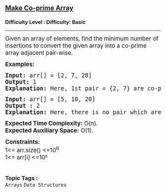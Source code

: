 <h2><a href="https://www.geeksforgeeks.org/problems/make-coprime-array3058/1?page=1&category=Arrays&difficulty=Basic&sortBy=latest">Make Co-prime Array</a></h2><h3>Difficulty Level : Difficulty: Basic</h3><hr><div class="problems_problem_content__Xm_eO"><p><span style="font-size: 14pt;">Given an array of elements, find the minimum number of insertions to convert the given array into a co-prime array adjacent pair-wise.&nbsp;</span></p>
<p><span style="font-size: 14pt;"><strong>Examples:</strong></span></p>
<pre><span style="font-size: 14pt;"><strong>Input: </strong>arr[] = [2, 7, 28]
<strong>Output: </strong>1<strong>
Explanation: </strong>Here, 1st pair = {2, 7} are co-primes( gcd(2, 7) = 1). 2nd pair = {7, 28} are not co-primes, insert 9 between them. gcd(7, 9) = 1 and gcd(9, 28) = 1.</span></pre>
<pre><span style="font-size: 14pt;"><strong>Input:</strong> arr[] = [5, 10, 20]
<strong>Output : </strong>2<strong>
Explanation: </strong>Here, there is no pair which are co-primes. Insert 7 between (5, 10) and 1 between (10, 20).</span></pre>
<p><span style="font-size: 14pt;"><strong>Expected Time Complexity:</strong> O(n).<br><strong>Expected Auxiliary Space:</strong>&nbsp;O(1).</span></p>
<p><span style="font-size: 14pt;"><strong>Constraints:</strong><br>1&lt;= arr.size() &lt;=10<sup>6</sup><br>1&lt;= arr[i] &lt;=10</span><sup>6</sup></p></div><br><p><span style=font-size:18px><strong>Topic Tags : </strong><br><code>Arrays</code>&nbsp;<code>Data Structures</code>&nbsp;